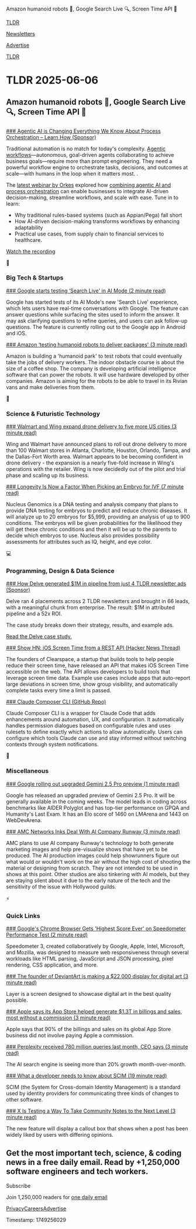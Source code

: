 Amazon humanoid robots 🤖, Google Search Live 🔍, Screen Time API 📱

[TLDR](/)

[Newsletters](/newsletters)

[Advertise](https://advertise.tldr.tech/)

[TLDR](/)

# TLDR 2025-06-06

## Amazon humanoid robots 🤖, Google Search Live 🔍, Screen Time API 📱

### 

[### Agentic AI is Changing Everything We Know About Process Orchestration – Learn How (Sponsor)](https://orkes.io/webinars/the-future-of-business-process-orchestration-harnessing-agentic-workflows-for-intelligent-automation?utm_campaign=TLDR-flagship&amp;utm_source=Newsletter&amp;utm_medium=referral)

Traditional automation is no match for today's complexity. [Agentic workflows](https://orkes.io/use-cases/agentic-workflows?utm_campaign=TLDR-flagship&utm_source=Newsletter&utm_medium=referral)—autonomous, goal-driven agents collaborating to achieve business goals—require more than prompt engineering. They need a powerful workflow engine to orchestrate tasks, decisions, and outcomes at scale—with humans in the loop when it matters most. .

The [latest webinar by Orkes](https://orkes.io/webinars/the-future-of-business-process-orchestration-harnessing-agentic-workflows-for-intelligent-automation?utm_campaign=TLDR-flagship&utm_source=Newsletter&utm_medium=referral) explored how [combining agentic AI and process orchestration](https://orkes.io/webinars/the-future-of-business-process-orchestration-harnessing-agentic-workflows-for-intelligent-automation?utm_campaign=TLDR-flagship&utm_source=Newsletter&utm_medium=referral) can enable businesses to integrate AI-driven decision-making, streamline workflows, and scale with ease. Tune in to learn:

* Why traditional rules-based systems (such as Appian/Pega) fall short
* How AI-driven decision-making transforms workflows by enhancing adaptability
* Practical use cases, from supply chain to financial services to healthcare.

[Watch the recording](https://orkes.io/webinars/the-future-of-business-process-orchestration-harnessing-agentic-workflows-for-intelligent-automation?utm_campaign=TLDR-flagship&utm_source=Newsletter&utm_medium=referral)

📱

### Big Tech & Startups

[### Google starts testing ‘Search Live' in AI Mode (2 minute read)](https://9to5google.com/2025/06/05/google-search-live-testing/?utm_source=tldrnewsletter)

Google has started tests of its AI Mode's new 'Search Live' experience, which lets users have real-time conversations with Google. The feature can answer questions while surfacing the sites used to inform the answer. It may ask clarifying questions to refine queries, and users can ask follow-up questions. The feature is currently rolling out to the Google app in Android and iOS.

[### Amazon ‘testing humanoid robots to deliver packages' (3 minute read)](https://www.theguardian.com/technology/2025/jun/05/amazon-testing-humanoid-robots-to-deliver-packages?utm_source=tldrnewsletter)

Amazon is building a 'humanoid park' to test robots that could eventually take the jobs of delivery workers. The indoor obstacle course is about the size of a coffee shop. The company is developing artificial intelligence software that can power the robots. It will use hardware developed by other companies. Amazon is aiming for the robots to be able to travel in its Rivian vans and make deliveries from them.

🚀

### Science & Futuristic Technology

[### Walmart and Wing expand drone delivery to five more US cities (3 minute read)](https://techcrunch.com/2025/06/05/walmart-and-wing-expand-drone-delivery-to-five-more-u-s-cities/?utm_source=tldrnewsletter)

Wing and Walmart have announced plans to roll out drone delivery to more than 100 Walmart stores in Atlanta, Charlotte, Houston, Orlando, Tampa, and the Dallas-Fort Worth area. Walmart appears to be becoming confident in drone delivery - the expansion is a nearly five-fold increase in Wing's operations with the retailer. Wing is now decidedly out of the pilot and trial phase and scaling up its business.

[### Longevity Is Now a Factor When Picking an Embryo for IVF (7 minute read)](https://www.wsj.com/health/embryo-ivf-screening-longevity-2b1f096a?st=WfueaT&reflink=desktopwebshare_permalink&utm_source=tldrnewsletter)

Nucleus Genomics is a DNA testing and analysis company that plans to provide DNA testing for embryos to predict and reduce chronic diseases. It will analyze up to 20 embryos for $5,999, providing an analysis of up to 900 conditions. The embryos will be given probabilities for the likelihood they will get these chronic conditions and then it will be up to the parents to decide which embryos to use. Nucleus also provides possibility assessments for attributes such as IQ, height, and eye color.

💻

### Programming, Design & Data Science

[### How Delve generated $1M in pipeline from just 4 TLDR newsletter ads (Sponsor)](https://advertise.tldr.tech/case-studies/delve-drives-1m-in-attributed-pipeline-52x-roi-through-tldr-ads/?utm_source=tldr&amp;utm_medium=newsletter&amp;utm_campaign=secondary06062025)

Delve ran 4 placements across 2 TLDR newsletters and brought in 66 leads, with a meaningful chunk from enterprise. The result: $1M in attributed pipeline and a 52x ROI.

The case study breaks down their strategy, results, and example ads.

[Read the Delve case study.](https://advertise.tldr.tech/case-studies/delve-drives-1m-in-attributed-pipeline-52x-roi-through-tldr-ads/?utm_source=tldr&utm_medium=newsletter&utm_campaign=secondary06062025)

[### Show HN: iOS Screen Time from a REST API (Hacker News Thread)](https://news.ycombinator.com/item?id=44194120&amp;utm_source=tldrnewsletter)

The founders of Clearspace, a startup that builds tools to help people reduce their screen time, have released an API that makes iOS Screen Time accessible on the web. The API allows developers to build tools that leverage screen time data. Example use cases include apps that auto-report large deviations in screen time, show group visibility, and automatically complete tasks every time a limit is passed.

[### Claude Composer CLI (GitHub Repo)](https://github.com/possibilities/claude-composer?utm_source=tldrnewsletter)

Claude Composer CLI is a wrapper for Claude Code that adds enhancements around automation, UX, and configuration. It automatically handles permission dialogues based on configurable rules and uses rulesets to define exactly which actions to allow automatically. Users can configure which tools Claude can use and stay informed without switching contexts through system notifications.

🎁

### Miscellaneous

[### Google rolling out upgraded Gemini 2.5 Pro preview (1 minute read)](https://9to5google.com/2025/06/05/gemini-2-5-pro-preview-06-05/?utm_source=tldrnewsletter)

Google has released an upgraded preview of Gemini 2.5 Pro. It will be generally available in the coming weeks. The model leads in coding across benchmarks like AIDER Polyglot and has top-tier performance on GPQA and Humanity's Last Exam. It has an Elo score of 1460 on LMArena and 1443 on WebDevArena.

[### AMC Networks Inks Deal With AI Company Runway (3 minute read)](https://www.hollywoodreporter.com/business/business-news/amc-networks-runway-ai-deal-1236255108/?utm_source=tldrnewsletter)

AMC plans to use AI company Runway's technology to both generate marketing images and help pre-visualize shows that have yet to be produced. The AI production images could help showrunners figure out what would or wouldn't work on the air without the high cost of shooting the material or designing from scratch. They are not intended to be used in shows at this point. Other studios are also tinkering with AI models, but they are staying silent about it due to the early nature of the tech and the sensitivity of the issue with Hollywood guilds.

⚡

### Quick Links

[### Google's Chrome Browser Gets 'Highest Score Ever' on Speedometer Performance Test (2 minute read)](https://www.macrumors.com/2025/06/05/chrome-speedometer-improvements/?utm_source=tldrnewsletter)

Speedometer 3, created collaboratively by Google, Apple, Intel, Microsoft, and Mozilla, was designed to measure web responsiveness through several workloads like HTML parsing, JavaScript and JSON processing, pixel rendering, CSS application, and more.

[### The founder of DeviantArt is making a $22,000 display for digital art (3 minute read)](https://techcrunch.com/2025/06/05/the-founder-of-deviantart-is-making-a-22000-display-for-digital-art/?utm_source=tldrnewsletter)

Layer is a screen designed to showcase digital art in the best quality possible.

[### Apple says its App Store helped generate $1.3T in billings and sales, most without a commission (3 minute read)](https://techcrunch.com/2025/06/05/apple-says-its-app-store-helped-generate-1-3t-in-billings-and-sales-most-without-a-commission/?utm_source=tldrnewsletter)

Apple says that 90% of the billings and sales on its global App Store business did not involve paying Apple a commission.

[### Perplexity received 780 million queries last month, CEO says (3 minute read)](https://techcrunch.com/2025/06/05/perplexity-received-780-million-queries-last-month-ceo-says/?utm_source=tldrnewsletter)

The AI search engine is seeing more than 20% growth month-over-month.

[### What a developer needs to know about SCIM (19 minute read)](https://tesseral.com/blog/what-a-developer-needs-to-know-about-scim?utm_source=tldrnewsletter)

SCIM (the System for Cross-domain Identity Management) is a standard used by identity providers for communicating three kinds of changes to other software.

[### X Is Testing a Way To Take Community Notes to the Next Level (3 minute read)](https://www.adweek.com/media/x-is-testing-a-way-to-take-community-notes-to-the-next-level/?utm_source=tldrnewsletter)

The new feature will display a callout box that shows when a post has been widely liked by users with differing opinions.

## Get the most important tech, science, & coding news in a free daily email. Read by +1,250,000 software engineers and tech workers.

Subscribe

Join 1,250,000 readers for [one daily email](/api/latest/tech)

[Privacy](/privacy)[Careers](https://jobs.ashbyhq.com/tldr.tech)[Advertise](/tech/advertise)

Timestamp: 1749256029